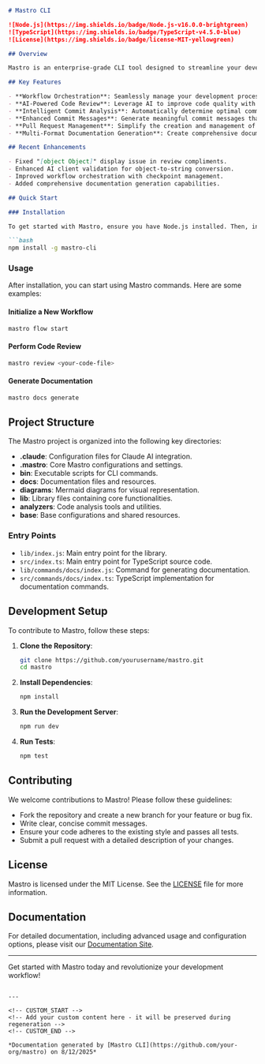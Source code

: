 <!---
This file was automatically generated by Mastro CLI
Generated on: 2025-08-12T04:30:45.407Z
Document type: readme
Title: README

To prevent this file from being overwritten, add custom content
between the CUSTOM_START and CUSTOM_END markers below.
--->

```markdown
# Mastro CLI

![Node.js](https://img.shields.io/badge/Node.js-v16.0.0-brightgreen)
![TypeScript](https://img.shields.io/badge/TypeScript-v4.5.0-blue)
![License](https://img.shields.io/badge/license-MIT-yellowgreen)

## Overview

Mastro is an enterprise-grade CLI tool designed to streamline your development workflow. With powerful features for workflow orchestration, AI-powered code review, intelligent commit analysis, and enhanced pull request management, Mastro aims to enhance productivity and code quality in software development.

## Key Features

- **Workflow Orchestration**: Seamlessly manage your development process from split to analytics.
- **AI-Powered Code Review**: Leverage AI to improve code quality with intelligent compliment validation.
- **Intelligent Commit Analysis**: Automatically determine optimal commit boundaries for your changes.
- **Enhanced Commit Messages**: Generate meaningful commit messages that reflect your changes.
- **Pull Request Management**: Simplify the creation and management of pull requests.
- **Multi-Format Documentation Generation**: Create comprehensive documentation with Mermaid diagrams for better visualization.

## Recent Enhancements

- Fixed "[object Object]" display issue in review compliments.
- Enhanced AI client validation for object-to-string conversion.
- Improved workflow orchestration with checkpoint management.
- Added comprehensive documentation generation capabilities.

## Quick Start

### Installation

To get started with Mastro, ensure you have Node.js installed. Then, install Mastro globally using npm:

```bash
npm install -g mastro-cli
```

### Usage

After installation, you can start using Mastro commands. Here are some examples:

#### Initialize a New Workflow

```bash
mastro flow start
```

#### Perform Code Review

```bash
mastro review <your-code-file>
```

#### Generate Documentation

```bash
mastro docs generate
```

## Project Structure

The Mastro project is organized into the following key directories:

- **.claude**: Configuration files for Claude AI integration.
- **.mastro**: Core Mastro configurations and settings.
- **bin**: Executable scripts for CLI commands.
- **docs**: Documentation files and resources.
- **diagrams**: Mermaid diagrams for visual representation.
- **lib**: Library files containing core functionalities.
- **analyzers**: Code analysis tools and utilities.
- **base**: Base configurations and shared resources.

### Entry Points

- `lib/index.js`: Main entry point for the library.
- `src/index.ts`: Main entry point for TypeScript source code.
- `lib/commands/docs/index.js`: Command for generating documentation.
- `src/commands/docs/index.ts`: TypeScript implementation for documentation commands.

## Development Setup

To contribute to Mastro, follow these steps:

1. **Clone the Repository**:

   ```bash
   git clone https://github.com/yourusername/mastro.git
   cd mastro
   ```

2. **Install Dependencies**:

   ```bash
   npm install
   ```

3. **Run the Development Server**:

   ```bash
   npm run dev
   ```

4. **Run Tests**:

   ```bash
   npm test
   ```

## Contributing

We welcome contributions to Mastro! Please follow these guidelines:

- Fork the repository and create a new branch for your feature or bug fix.
- Write clear, concise commit messages.
- Ensure your code adheres to the existing style and passes all tests.
- Submit a pull request with a detailed description of your changes.

## License

Mastro is licensed under the MIT License. See the [LICENSE](LICENSE) file for more information.

## Documentation

For detailed documentation, including advanced usage and configuration options, please visit our [Documentation Site](https://yourdocumentationlink.com).

---

Get started with Mastro today and revolutionize your development workflow!
```

---

<!-- CUSTOM_START -->
<!-- Add your custom content here - it will be preserved during regeneration -->
<!-- CUSTOM_END -->

*Documentation generated by [Mastro CLI](https://github.com/your-org/mastro) on 8/12/2025*